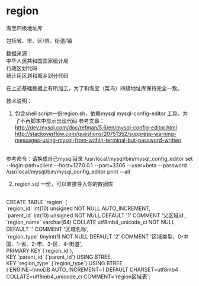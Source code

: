 # region
淘宝四级地址库

包括省、市、区/县、街道/镇

数据来源：<br /> 
中华人民共和国国家统计局<br /> 
行政区划代码<br /> 
统计用区划和城乡划分代码<br /> 

在上述基础数据上有所加工，为了和淘宝（菜鸟）四级地址库保持完全一致。



技术说明：
1. 包含shell script一份region.sh，依赖mysql mysql-config-editor 工具，为了不再脚本中显示出现代码
参考文章：
http://dev.mysql.com/doc/refman/5.6/en/mysql-config-editor.html
http://stackoverflow.com/questions/20751352/suppress-warning-messages-using-mysql-from-within-terminal-but-password-written

<br /> 
参考命令：请换成自己mysql目录
/usr/local/mysql/bin/mysql_config_editor set --login-path=client --host=127.0.0.1 --port=3306 --user=beta --password
<br /> 
/usr/local/mysql/bin/mysql_config_editor print --all

2. region.sql 一份，可以直接导入你的数据库
<br /> 
CREATE TABLE `region` (<br /> 
  `region_id` int(10) unsigned NOT NULL AUTO_INCREMENT,<br /> 
  `parent_id` int(10) unsigned NOT NULL DEFAULT '1' COMMENT '父区域id',<br /> 
  `region_name` varchar(64) COLLATE utf8mb4_unicode_ci NOT NULL DEFAULT '' COMMENT '区域名称',<br /> 
  `region_type` tinyint(1) NOT NULL DEFAULT '2' COMMENT '区域类型，0-中国、1-省、2-市、3-区、4-街道',<br /> 
  PRIMARY KEY (`region_id`),<br /> 
  KEY `parent_id` (`parent_id`) USING BTREE,<br /> 
  KEY `region_type` (`region_type`) USING BTREE<br /> 
) ENGINE=InnoDB AUTO_INCREMENT=1 DEFAULT CHARSET=utf8mb4 COLLATE=utf8mb4_unicode_ci COMMENT='region区域表';<br /> 





